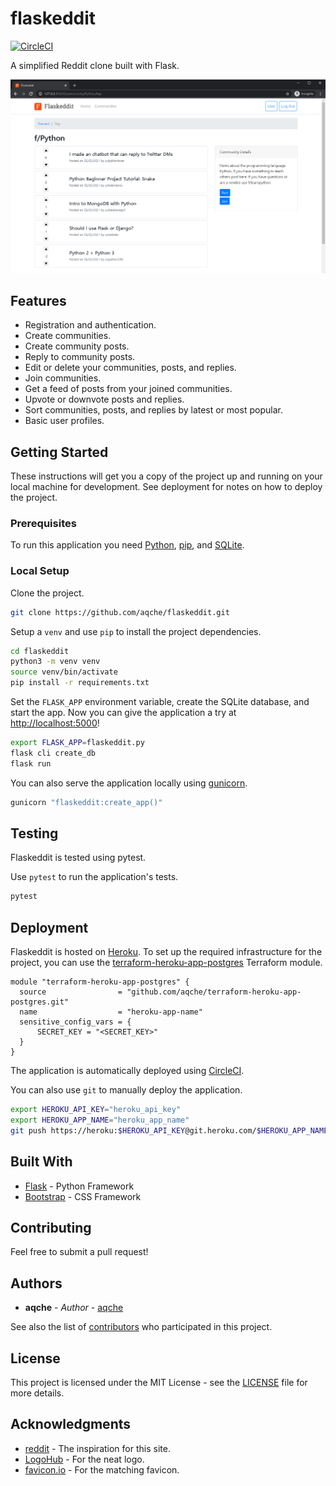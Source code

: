 # flaskeddit

[![CircleCI](https://circleci.com/gh/aqche/flaskeddit.svg?style=shield)](https://circleci.com/gh/aqche/flaskeddit)

A simplified Reddit clone built with Flask.

![flaskeddit.png](./flaskeddit.png)

## Features

- Registration and authentication.
- Create communities.
- Create community posts.
- Reply to community posts.
- Edit or delete your communities, posts, and replies.
- Join communities.
- Get a feed of posts from your joined communities.
- Upvote or downvote posts and replies.
- Sort communities, posts, and replies by latest or most popular.
- Basic user profiles.

## Getting Started

These instructions will get you a copy of the project up and running on your local machine for development. See deployment for notes on how to deploy the project.

### Prerequisites

To run this application you need [Python](https://www.python.org/), [pip](https://pip.pypa.io/en/stable/), and [SQLite](https://www.sqlite.org/).

### Local Setup

Clone the project.

```sh
git clone https://github.com/aqche/flaskeddit.git
```

Setup a `venv` and use `pip` to install the project dependencies.

```sh
cd flaskeddit
python3 -m venv venv
source venv/bin/activate
pip install -r requirements.txt
```

Set the `FLASK_APP` environment variable, create the SQLite database, and start the app. Now you can give the application a try at [http://localhost:5000](http://localhost:5000)!

```sh
export FLASK_APP=flaskeddit.py
flask cli create_db
flask run
```

You can also serve the application locally using [gunicorn](https://gunicorn.org/).

```sh
gunicorn "flaskeddit:create_app()"
```

## Testing

Flaskeddit is tested using pytest.

Use `pytest` to run the application's tests.

```sh
pytest
```

## Deployment

Flaskeddit is hosted on [Heroku](https://www.heroku.com/). To set up the required infrastructure for the project, you can use the [terraform-heroku-app-postgres](https://github.com/aqche/terraform-heroku-app-postgres) Terraform module.

```hcl
module "terraform-heroku-app-postgres" {
  source                = "github.com/aqche/terraform-heroku-app-postgres.git"
  name                  = "heroku-app-name"
  sensitive_config_vars = {
      SECRET_KEY = "<SECRET_KEY>"
  }
}
```

The application is automatically deployed using [CircleCI](https://circleci.com/).

You can also use `git` to manually deploy the application.

```sh
export HEROKU_API_KEY="heroku_api_key"
export HEROKU_APP_NAME="heroku_app_name"
git push https://heroku:$HEROKU_API_KEY@git.heroku.com/$HEROKU_APP_NAME.git master
```

## Built With

- [Flask](http://flask.pocoo.org/) - Python Framework
- [Bootstrap](https://getbootstrap.com/) - CSS Framework

## Contributing

Feel free to submit a pull request!

## Authors

- **aqche** - _Author_ - [aqche](https://github.com/aqche)

See also the list of [contributors](https://github.com/aqche/flaskeddit/contributors) who participated in this project.

## License

This project is licensed under the MIT License - see the [LICENSE](./LICENSE) file for more details.

## Acknowledgments

- [reddit](https://www.reddit.com/) - The inspiration for this site.
- [LogoHub](https://logohub.io/) - For the neat logo.
- [favicon.io](https://favicon.io/) - For the matching favicon.
